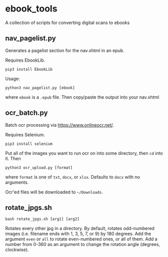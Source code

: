 # ebook_tools
A collection of scripts for converting digital scans to ebooks

## nav_pagelist.py
Generates a pagelist section for the nav.xhtml in an epub.

Requires EbookLib.

	pip3 install EbookLib

Usage: 

	python3 nav_pagelist.py [ebook]

where `ebook` is a `.epub` file. Then copy/paste the output into your nav.xhtml

## ocr_batch.py
Batch ocr processing via https://www.onlineocr.net/.

Requires Selenium.

    pip3 install selenium    

Put all of the images you want to run ocr on into some directory, then `cd` into it. Then

    python3 ocr_upload.py [format]
    
where `format` is one of `txt`, `docx`, or `xlsx`. Defaults to `docx` with no arguments.

Ocr'ed files will be downloaded to `~/Downloads`.

## rotate_jpgs.sh
    bash rotate_jpgs.sh [arg1] [arg2]
Rotates every other jpg in a directory. By default, rotates odd-numbered images (i.e. filename ends with 1, 3, 5, 7, or 9) by 180 degrees. Add the argument `even` or `all` to rotate even-numbered ones, or all of them. Add a number from 0-360 as an argument to change the rotation angle (degrees, clockwise).
